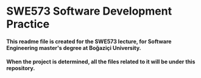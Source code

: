 # SWE573 Software Development Practice

#### This readme file is created for the SWE573 lecture, for Software Engineering master's degree at Boğaziçi University.

#### When the project is determined, all the files related to it will be under this repository.
